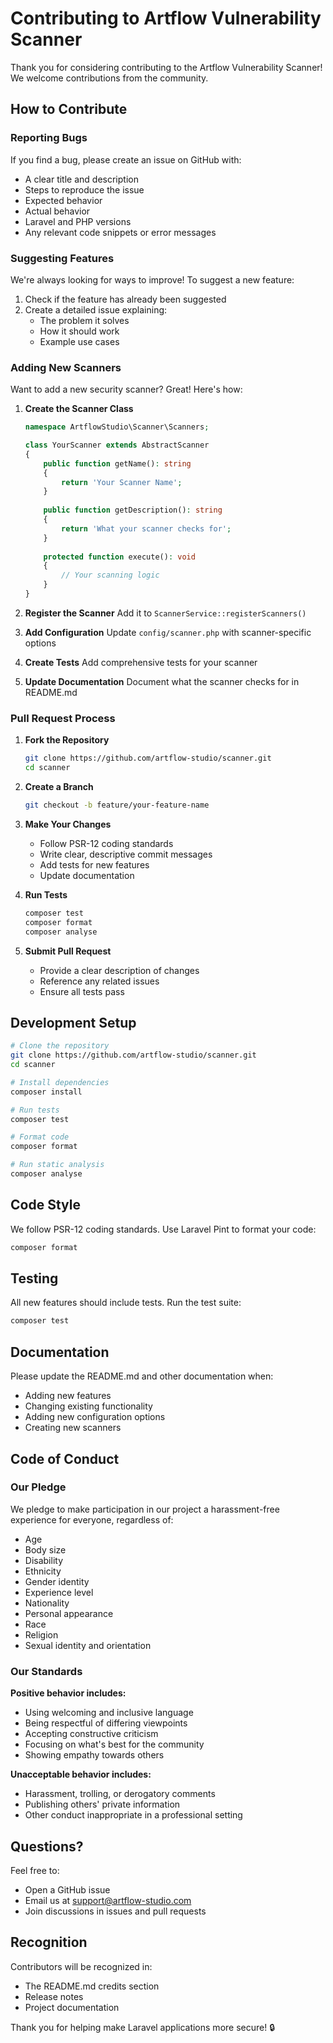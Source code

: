 # Contributing to Artflow Vulnerability Scanner

Thank you for considering contributing to the Artflow Vulnerability Scanner! We welcome contributions from the community.

## How to Contribute

### Reporting Bugs

If you find a bug, please create an issue on GitHub with:
- A clear title and description
- Steps to reproduce the issue
- Expected behavior
- Actual behavior
- Laravel and PHP versions
- Any relevant code snippets or error messages

### Suggesting Features

We're always looking for ways to improve! To suggest a new feature:
1. Check if the feature has already been suggested
2. Create a detailed issue explaining:
   - The problem it solves
   - How it should work
   - Example use cases

### Adding New Scanners

Want to add a new security scanner? Great! Here's how:

1. **Create the Scanner Class**
   ```php
   namespace ArtflowStudio\Scanner\Scanners;
   
   class YourScanner extends AbstractScanner
   {
       public function getName(): string
       {
           return 'Your Scanner Name';
       }
       
       public function getDescription(): string
       {
           return 'What your scanner checks for';
       }
       
       protected function execute(): void
       {
           // Your scanning logic
       }
   }
   ```

2. **Register the Scanner**
   Add it to `ScannerService::registerScanners()`

3. **Add Configuration**
   Update `config/scanner.php` with scanner-specific options

4. **Create Tests**
   Add comprehensive tests for your scanner

5. **Update Documentation**
   Document what the scanner checks for in README.md

### Pull Request Process

1. **Fork the Repository**
   ```bash
   git clone https://github.com/artflow-studio/scanner.git
   cd scanner
   ```

2. **Create a Branch**
   ```bash
   git checkout -b feature/your-feature-name
   ```

3. **Make Your Changes**
   - Follow PSR-12 coding standards
   - Write clear, descriptive commit messages
   - Add tests for new features
   - Update documentation

4. **Run Tests**
   ```bash
   composer test
   composer format
   composer analyse
   ```

5. **Submit Pull Request**
   - Provide a clear description of changes
   - Reference any related issues
   - Ensure all tests pass

## Development Setup

```bash
# Clone the repository
git clone https://github.com/artflow-studio/scanner.git
cd scanner

# Install dependencies
composer install

# Run tests
composer test

# Format code
composer format

# Run static analysis
composer analyse
```

## Code Style

We follow PSR-12 coding standards. Use Laravel Pint to format your code:

```bash
composer format
```

## Testing

All new features should include tests. Run the test suite:

```bash
composer test
```

## Documentation

Please update the README.md and other documentation when:
- Adding new features
- Changing existing functionality
- Adding new configuration options
- Creating new scanners

## Code of Conduct

### Our Pledge

We pledge to make participation in our project a harassment-free experience for everyone, regardless of:
- Age
- Body size
- Disability
- Ethnicity
- Gender identity
- Experience level
- Nationality
- Personal appearance
- Race
- Religion
- Sexual identity and orientation

### Our Standards

**Positive behavior includes:**
- Using welcoming and inclusive language
- Being respectful of differing viewpoints
- Accepting constructive criticism
- Focusing on what's best for the community
- Showing empathy towards others

**Unacceptable behavior includes:**
- Harassment, trolling, or derogatory comments
- Publishing others' private information
- Other conduct inappropriate in a professional setting

## Questions?

Feel free to:
- Open a GitHub issue
- Email us at support@artflow-studio.com
- Join discussions in issues and pull requests

## Recognition

Contributors will be recognized in:
- The README.md credits section
- Release notes
- Project documentation

Thank you for helping make Laravel applications more secure! 🔒
